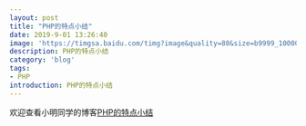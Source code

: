 ```yaml
---
layout: post
title: "PHP的特点小结"
date: 2019-9-01 13:26:40
image: 'https://timgsa.baidu.com/timg?image&quality=80&size=b9999_10000&sec=1567331639782&di=75ff0f9c85c9a7cf013c850d0b07cbe1&imgtype=0&src=http%3A%2F%2Fs5.51cto.com%2Fwyfs02%2FM00%2F81%2F63%2FwKioL1dFzg2RHFcAAACZbjZwnTQ149.jpg-wh_651x-s_3929701685.jpg'
description: PHP的特点小结
category: 'blog'
tags:
- PHP
introduction: PHP的特点小结
---
```


欢迎查看小明同学的博客[PHP的特点小结](https://victorfengming.github.io/2019/08/php-grammer-sum/)




